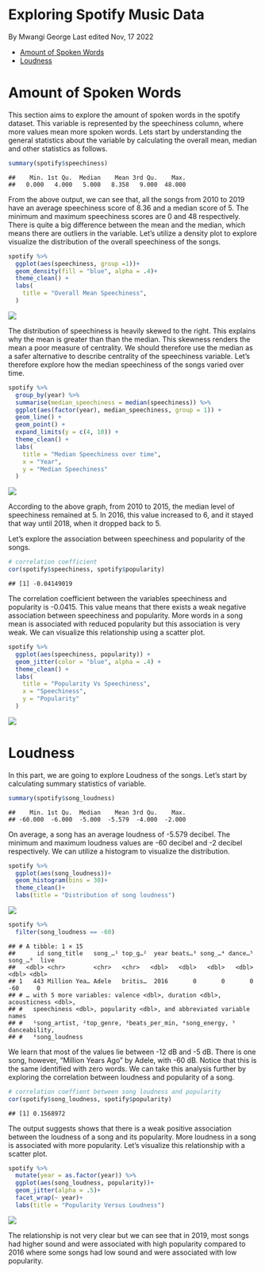 Exploring Spotify Music Data
================
By Mwangi George
Last edited Nov, 17 2022

-   <a href="#amount-of-spoken-words" id="toc-amount-of-spoken-words">Amount
    of Spoken Words</a>
-   <a href="#loudness" id="toc-loudness">Loudness</a>

# Amount of Spoken Words

This section aims to explore the amount of spoken words in the spotify
dataset. This variable is represented by the speechiness column, where
more values mean more spoken words. Lets start by understanding the
general statistics about the variable by calculating the overall mean,
median and other statistics as follows.

``` r
summary(spotify$speechiness)
```

    ##    Min. 1st Qu.  Median    Mean 3rd Qu.    Max. 
    ##   0.000   4.000   5.000   8.358   9.000  48.000

From the above output, we can see that, all the songs from 2010 to 2019
have an average speechiness score of 8.36 and a median score of 5. The
minimum and maximum speechiness scores are 0 and 48 respectively. There
is quite a big difference between the mean and the median, which means
there are outliers in the variable. Let’s utilize a density plot to
explore visualize the distribution of the overall speechiness of the
songs.

``` r
spotify %>% 
  ggplot(aes(speechiness, group =1))+
  geom_density(fill = "blue", alpha = .4)+
  theme_clean() +
  labs(
    title = "Overall Mean Speechiness",
  )
```

![](spotify_files/figure-gfm/unnamed-chunk-3-1.png)<!-- -->

The distribution of speechiness is heavily skewed to the right. This
explains why the mean is greater than than the median. This skewness
renders the mean a poor measure of centrality. We should therefore use
the median as a safer alternative to describe centrality of the
speechiness variable. Let’s therefore explore how the median speechiness
of the songs varied over time.

``` r
spotify %>%
  group_by(year) %>%
  summarise(median_speechiness = median(speechiness)) %>%
  ggplot(aes(factor(year), median_speechiness, group = 1)) +
  geom_line() +
  geom_point() +
  expand_limits(y = c(4, 10)) +
  theme_clean() +
  labs(
    title = "Median Speechiness over time",
    x = "Year",
    y = "Median Speechiness"
  )
```

![](spotify_files/figure-gfm/unnamed-chunk-4-1.png)<!-- -->

According to the above graph, from 2010 to 2015, the median level of
speechiness remained at 5. In 2016, this value increased to 6, and it
stayed that way until 2018, when it dropped back to 5.

Let’s explore the association between speechiness and popularity of the
songs.

``` r
# correlation coefficient
cor(spotify$speechiness, spotify$popularity)
```

    ## [1] -0.04149019

The correlation coefficient between the variables speechiness and
popularity is -0.0415. This value means that there exists a weak
negative association between speechiness and popularity. More words in a
song mean is associated with reduced popularity but this association is
very weak. We can visualize this relationship using a scatter plot.

``` r
spotify %>%
  ggplot(aes(speechiness, popularity)) +
  geom_jitter(color = "blue", alpha = .4) +
  theme_clean() +
  labs(
    title = "Popularity Vs Speechiness",
    x = "Speechiness",
    y = "Popularity"
  )
```

![](spotify_files/figure-gfm/unnamed-chunk-6-1.png)<!-- -->

# Loudness

In this part, we are going to explore Loudness of the songs. Let’s start
by calculating summary statistics of variable.

``` r
summary(spotify$song_loudness)
```

    ##    Min. 1st Qu.  Median    Mean 3rd Qu.    Max. 
    ## -60.000  -6.000  -5.000  -5.579  -4.000  -2.000

On average, a song has an average loudness of -5.579 decibel. The
minimum and maximum loudness values are -60 decibel and -2 decibel
respectively. We can utilize a histogram to visualize the distribution.

``` r
spotify %>% 
  ggplot(aes(song_loudness))+
  geom_histogram(bins = 30)+
  theme_clean()+
  labs(title = "Distribution of song loudness")
```

![](spotify_files/figure-gfm/unnamed-chunk-8-1.png)<!-- -->

``` r
spotify %>% 
  filter(song_loudness == -60)
```

    ## # A tibble: 1 × 15
    ##      id song_title   song_…¹ top_g…²  year beats…³ song_…⁴ dance…⁵ song_…⁶  live
    ##   <dbl> <chr>        <chr>   <chr>   <dbl>   <dbl>   <dbl>   <dbl>   <dbl> <dbl>
    ## 1   443 Million Yea… Adele   britis…  2016       0       0       0     -60     0
    ## # … with 5 more variables: valence <dbl>, duration <dbl>, acousticness <dbl>,
    ## #   speechiness <dbl>, popularity <dbl>, and abbreviated variable names
    ## #   ¹​song_artist, ²​top_genre, ³​beats_per_min, ⁴​song_energy, ⁵​danceability,
    ## #   ⁶​song_loudness

We learn that most of the values lie between -12 dB and -5 dB. There is
one song, however, “Million Years Ago” by Adele, with -60 dB. Notice
that this is the same identified with zero words. We can take this
analysis further by exploring the correlation between loudness and
popularity of a song.

``` r
# correlation coeffient between song loudness and popularity
cor(spotify$song_loudness, spotify$popularity)
```

    ## [1] 0.1568972

The output suggests shows that there is a weak positive association
between the loudness of a song and its popularity. More loudness in a
song is associated with more popularity. Let’s visualize this
relationship with a scatter plot.

``` r
spotify %>% 
  mutate(year = as.factor(year)) %>% 
  ggplot(aes(song_loudness, popularity))+
  geom_jitter(alpha = .5)+
  facet_wrap(~ year)+
  labs(title = "Popularity Versus Loudness")
```

![](spotify_files/figure-gfm/unnamed-chunk-11-1.png)<!-- -->

The relationship is not very clear but we can see that in 2019, most
songs had higher sound and were associated with high popularity compared
to 2016 where some songs had low sound and were associated with low
popularity.
